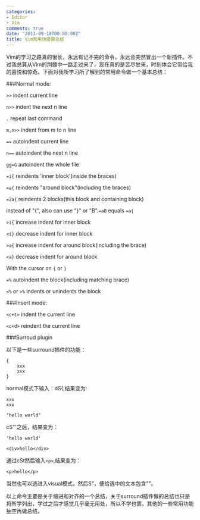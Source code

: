 ```yaml
---
categories:
- Editor
- Vim
comments: true
date: "2013-09-18T00:00:00Z"
title: Vim常用快捷键总结
---
```


Vim的学习之路真的很长，永远有记不完的命令，永远会突然冒出一个新插件。不过我总算从Vim的荆棘中一路走过来了，现在真的是苦尽甘来，时刻体会它带给我的喜悦和惊奇。下面对我所学习所了解到的常用命令做一个基本总结：

###Normal mode:

`>>` indent current line

`n>>` indent the next n line

`.` repeat last command

`m,n>>` indent from m to n line


`==` autoindent current line

`n==` autoindent the next n line

`gg=G` autoindent the whole file

<!--more-->

`=i{` reindents 'inner block'(inside the braces)

`=a{` reindents "around block"(including the braces)

`=2a{` reindents 2 blocks(this block and containing block)


instead of "{", also can use "}" or "B".`=aB` equals `=a{`


`>i{` increase indent for inner block

`<i}` decrease indent for inner block

`>a{` increase indent for around block(including the brace)

`<a}` decrease indent for around block


With the cursor on `{` or `}`

`=%` autoindent the block(including matching brace)

`<%` or `>%` indents or unindents the block


###Insert mode:

`<c+t>` indent the current line

`<c+d>` reindent the current line

###Surroud plugin

以下是一些surround插件的功能：

	{
		xxx
		xxx
	}

normal模式下输入：dS{,结果变为:

	xxx
	xxx

	"hello world"

cS"'之后，结果变为：

	'hello world'

	<div>hello</div>

通过cSt然后输入`<p>`,结果变为：

	<p>hello</p>

当然也可以选进入visual模式，然后S"，便给选中的文本包含""。


以上命令主要是关于缩进和对齐的一个总结，关于surround插件做的总结也只是将所学列出，学过之后才感觉几乎毫无用处，所以不学也罢。其他的一些常用功能抽空再做总结。

